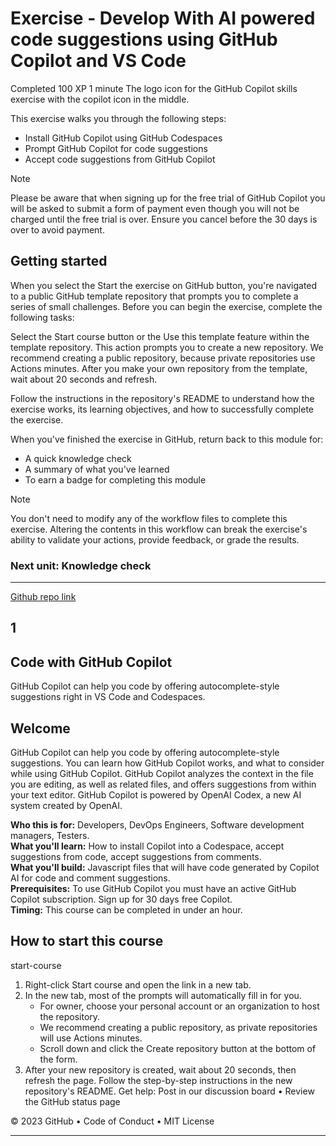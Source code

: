 # Exercise - Develop With AI powered code suggestions using GitHub Copilot and VS Code
Completed
100 XP
1 minute
The logo icon for the GitHub Copilot skills exercise with the copilot icon in the middle.

This exercise walks you through the following steps:

- Install GitHub Copilot using GitHub Codespaces  
- Prompt GitHub Copilot for code suggestions  
- Accept code suggestions from GitHub Copilot  

 Note

Please be aware that when signing up for the free trial of GitHub Copilot you will be asked to submit a form of payment even though you will not be charged until the free trial is over. Ensure you cancel before the 30 days is over to avoid payment.

## Getting started
When you select the Start the exercise on GitHub button, you're navigated to a public GitHub template repository that prompts you to complete a series of small challenges. Before you can begin the exercise, complete the following tasks:

Select the Start course button or the Use this template feature within the template repository. This action prompts you to create a new repository. We recommend creating a public repository, because private repositories use Actions minutes. After you make your own repository from the template, wait about 20 seconds and refresh.

Follow the instructions in the repository's README to understand how the exercise works, its learning objectives, and how to successfully complete the exercise.

When you've finished the exercise in GitHub, return back to this module for:

- A quick knowledge check  
- A summary of what you've learned  
- To earn a badge for completing this module  
 
 Note

You don't need to modify any of the workflow files to complete this exercise. Altering the contents in this workflow can break the exercise's ability to validate your actions, provide feedback, or grade the results.


### Next unit: Knowledge check

<hr>

[Github repo link](https://github.com/skills/copilot-codespaces-vscode)

## 1
## Code with GitHub Copilot
GitHub Copilot can help you code by offering autocomplete-style suggestions right in VS Code and Codespaces.

## Welcome
GitHub Copilot can help you code by offering autocomplete-style suggestions. You can learn how GitHub Copilot works, and what to consider while using GitHub Copilot. GitHub Copilot analyzes the context in the file you are editing, as well as related files, and offers suggestions from within your text editor. GitHub Copilot is powered by OpenAI Codex, a new AI system created by OpenAI.

**Who this is for:** Developers, DevOps Engineers, Software development managers, Testers.  
**What you'll learn:** How to install Copilot into a Codespace, accept suggestions from code, accept suggestions from comments.  
**What you'll build:** Javascript files that will have code generated by Copilot AI for code and comment suggestions.  
**Prerequisites:** To use GitHub Copilot you must have an active GitHub Copilot subscription. Sign up for 30 days free Copilot.  
**Timing:** This course can be completed in under an hour.

## How to start this course
start-course

1) Right-click Start course and open the link in a new tab.
2) In the new tab, most of the prompts will automatically fill in for you.
    - For owner, choose your personal account or an organization to host the repository.
    - We recommend creating a public repository, as private repositories will use Actions minutes.
    - Scroll down and click the Create repository button at the bottom of the form.
3) After your new repository is created, wait about 20 seconds, then refresh the page. Follow the step-by-step instructions in the new repository's README.
Get help: Post in our discussion board • Review the GitHub status page

© 2023 GitHub • Code of Conduct • MIT License

<hr>

